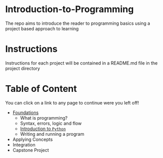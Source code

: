 # Introduction-to-Programming
The repo aims to introduce the reader to programming basics using a project based approach to learning

# Instructions
Instructions for each project will be contained in a README.md file in the project directory

# Table of Content
You can click on a link to any page to continue were you left off!
* [Foundations](https://github.com/BaRzz007/Introduction-to-Programming/blob/main/foundations/Introduction_to_programming.md#foundations)
  * What is programming?
  * Syntax, errors, logic and flow
  * [Introduction to `Python`](https://github.com/BaRzz007/Introduction-to-Programming/blob/main/foundations/Introduction_to_programming.md#intro_to_python)
  * Writing and running a program
* Applying Concepts
* Integration
* Capstone Project
